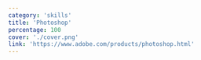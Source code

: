 ```yaml
---
category: 'skills'
title: 'Photoshop'
percentage: 100
cover: './cover.png'
link: 'https://www.adobe.com/products/photoshop.html'
---
```

